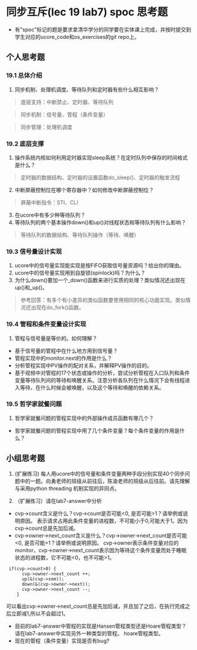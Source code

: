 # 同步互斥(lec 19 lab7) spoc 思考题


- 有"spoc"标记的题是要求拿清华学分的同学要在实体课上完成，并按时提交到学生对应的ucore_code和os_exercises的git repo上。

## 个人思考题

### 19.1 总体介绍

1. 同步机制、处理机调度、等待队列和定时器有些什么相互影响？

 > 底层支持：中断禁止、定时器、等待队列
 
 > 同步机制：信号量、管程（条件变量）

 > 同步管理：处理机调度

### 19.2 底层支撑

1. 操作系统内核如何利用定时器实现sleep系统？在定时队列中保存的时间格式是什么？

 > 定时器的数据结构、定时器的设置函数do_sleep()、定时器的触发流程

2. 中断屏蔽控制位在哪个寄存器中？如何修改中断屏蔽控制位？

 > 屏蔽中断指令：STI、CLI

3. 在ucore中有多少种等待队列？
4. 等待队列的两个基本操作down()和up()对线程状态和等待队列有什么影响？

 > 等待队列的数据结构、等待队列操作（等待、唤醒）

### 19.3 信号量设计实现

1. ucore中的信号量实现能实现是按FIFO获取信号量资源吗？给出你的理由。
2. ucore中的信号量实现用到自旋锁(spinlock)吗？为什么？
3. 为什么down()要加一个_down()函数来进行实质的处理？类似情况还出现在up()和_up()。

> 参考回答：有多个有小差异的类似函数要使用相同的核心功能实现。类似情况还出现在do_fork()函数。

### 19.4 管程和条件变量设计实现

1. 管程与信号量是等价的。如何理解？
 - 基于信号量的管程中在什么地方用到信号量？
 - 管程实现中的monitor.next的作用是什么？
 - 分析管程实现中PV操作的配对关系，并解释PV操作的目的。
 - 基于视频中对管程的17个状态或操作的分析，尝试分析管程在入口队列和条件变量等待队列间的等待和唤醒关系。注意分析各队列在什么情况下会有线程进入等待，在什么时候会被唤醒，以及这个等待和唤醒的依赖关系。

### 19.5 哲学家就餐问题

1. 哲学家就餐问题的管程实现中的外部操作成员函数有哪几个？
 - 哲学家就餐问题的管程实现中用了几个条件变量？每个条件变量的作用是什么？
 
## 小组思考题

1. (扩展练习) 每人用ucore中的信号量和条件变量两种手段分别实现40个同步问题中的一题。向勇老师的班级从前往后，陈渝老师的班级从后往前。请先理解与采用python threading 机制实现的异同点。

2. （扩展练习）请在lab7-answer中分析
  -  cvp->count含义是什么？cvp->count是否可能<0, 是否可能>1？请举例或说明原因。
  表示请求占用此条件变量的进程数，不可能小于0,可能大于1。因为cvp->count总是先加后减。
  -  cvp->owner->next_count含义是什么？cvp->owner->next_count是否可能<0, 是否可能>1？请举例或说明原因。
  cvp->owner表示条件变量对应的monitor，cvp->owner->next_count表示因为等待这个条件变量而处于睡眠状态的进程数，它不可能<0，也不可能>1。
  ```
   if(cvp->count>0) {
        cvp->owner->next_count ++;
        up(&(cvp->sem));
        down(&(cvp->owner->next));
        cvp->owner->next_count --;
      }
  ```
  可以看出cvp->owner->next_count总是先加后减，并且加了之后，在执行完成之后立即减1,所以不会超过1。
  -  目前的lab7-answer中管程的实现是Hansen管程类型还是Hoare管程类型？请在lab7-answer中实现另外一种类型的管程。
  hoare管程类型。
  -  现在的管程（条件变量）实现是否有bug?

